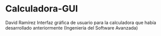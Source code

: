 # Calculadora-GUI
David Ramírez
Interfaz gráfica de usuario para la calculadora que había desarrollado anteriormente (Ingeniería del Software Avanzada)
